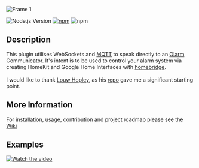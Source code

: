 ![Frame 1](https://github.com/user-attachments/assets/ef78a6a9-4f36-47f1-aefb-f158000a25fb)

![Node.js Version](https://img.shields.io/badge/node-%3E%3D14.18.1-green?logo=node.js&logoColor=white)
[![npm](https://img.shields.io/npm/v/homebridge-ws-olarm-plugin?color=red)](https://www.npmjs.com/package/homebridge-ws-olarm-plugin)
![npm](https://img.shields.io/npm/dm/homebridge-ws-olarm-plugin)

## Description

This plugin utilises WebSockets and [MQTT](https://github.com/mqttjs) to speak
directly to an [Olarm](https://olarm.co) Communicator.
It's intent is to be used to control your alarm system via creating HomeKit and Google
Home Interfaces with
[homebridge](https://github.com/homebridge/homebridge).
<br><br>
I would like to thank [Louw Hopley](https://github.com/LouwHopley), as his
[repo](https://github.com/LouwHopley/homebridge-olarm-plugin)
gave me a significant starting point.


## More Information

For installation, usage, contribution and project roadmap please see the
[Wiki](https://github.com/imprisonedmind/homebridge-ws-olarm-plugin/wiki)


## Examples
[![Watch the video](https://img.youtube.com/vi/tb6msVvILo8/0.jpg)](https://youtu.be/tb6msVvILo8)



